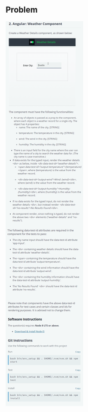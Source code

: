 ## Problem
![Problem](https://github.com/amit11794/hackerrank/blob/master/Certification/Angular%20(Basic)/Weather%20Component/question.png)
